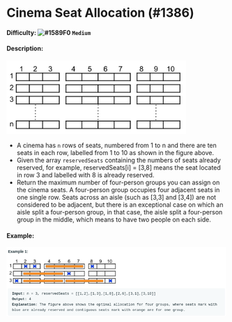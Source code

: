 # Cinema Seat Allocation (#1386)
#### Difficulty: ![#1589F0](https://via.placeholder.com/15/1589F0/000000?text=+) ```Medium```
#### Description:
![blank seat image](.img/blank_seats.png)
- A cinema has `n` rows of seats, numbered from 1 to n and there are ten seats in each row, labelled from 1 to 10 as shown in the figure above.
- Given the array `reservedSeats` containing the numbers of seats already reserved, for example, reservedSeats[i] = [3,8] means the seat located in row 3 and labelled with 8 is already reserved.
- Return the maximum number of four-person groups you can assign on the cinema seats. A four-person group occupies four adjacent seats in one single row. Seats across an aisle (such as [3,3] and [3,4]) are not considered to be adjacent, but there is an exceptional case on which an aisle split a four-person group, in that case, the aisle split a four-person group in the middle, which means to have two people on each side.

#### Example:
![reserved seat image](.img/reserve_example.png)
